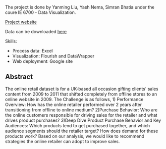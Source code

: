 The project is done by Yanming Liu, Yash Nema, Simran Bhatia under the coure IE 6700 - Data Visualization.

[Project website](https://sites.google.com/view/ie6600-sec05-project01-group18/home)

Data can be downloaded [here](https://archive.ics.uci.edu/ml/datasets/Online+Retail)

Skills:
- Process data: Excel
- Visualization: Flourish and DataWrapper
- Web deployment: Google site

## Abstract
The online retail dataset is for a UK-based all occasion gifting clients' sales content from 2009 to 2011 that shifted completely from offline stores to an online website in 2009. The Challenge is as follows, 1) Performance Overview: How has the online retailer performed over 2 years after transitioning from offline to online medium? 2)Purchase Behavior: Who are the online customers responsible for driving sales for the retailer and what drives product purchases? 3)Deep Dive Product Purchase Behavior and Key Audiences: Which products tend to get purchased together, and which audience segments should the retailer target? How does demand for these products work? Based on our analysis, we would like to recommend strategies the online retailer can adopt to improve sales.
